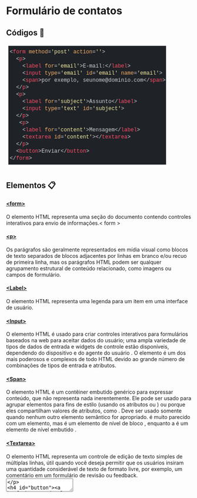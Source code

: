# Formulário de contatos 


## Códigos 🚀


 <img src="Imagem-gif/contato.PNG"></a>


## Elementos 📋


#### [&lt;form&gt;](https://developer.mozilla.org/en-US/docs/Web/HTML/Element/form)


 O elemento HTML representa uma seção do documento contendo controles interativos para envio de informações.< form >


#### [&lt;p&gt;](https://developer.mozilla.org/en-US/docs/Web/HTML/Element/p)


Os parágrafos são geralmente representados em mídia visual como blocos de texto separados de blocos adjacentes por linhas em branco e/ou recuo de primeira linha, mas os parágrafos HTML podem ser qualquer agrupamento estrutural de conteúdo relacionado, como imagens ou campos de formulário.<p>


#### [&lt;Label&gt;](https://developer.mozilla.org/en-US/docs/Web/HTML/Element/label)


 O elemento HTML representa uma legenda para um item em uma interface de usuário. <label>


#### [&lt;Input&gt;](https://developer.mozilla.org/en-US/docs/Web/HTML/Element/input)


 O elemento HTML é usado para criar controles interativos para formulários baseados na web para aceitar dados do usuário; uma ampla variedade de tipos de dados de entrada e widgets de controle estão disponíveis, dependendo do dispositivo e do agente do usuário . O elemento é um dos mais poderosos e complexos de todo HTML devido ao grande número de combinações de tipos de entrada e atributos.


#### [&lt;Span&gt;](https://developer.mozilla.org/en-US/docs/Web/HTML/Element/span)


 O elemento HTML é um contêiner embutido genérico para expressar conteúdo, que não representa nada inerentemente. Ele pode ser usado para agrupar elementos para fins de estilo (usando os atributos ou ) ou porque eles compartilham valores de atributos, como . Deve ser usado somente quando nenhum outro elemento semântico for apropriado. é muito parecido com um elemento, mas é um elemento de nível de bloco , enquanto a é um elemento de nível embutido . <span>
 

#### [&lt;Textarea&gt;](https://developer.mozilla.org/en-US/docs/Web/HTML/Element/textarea)


 O elemento HTML representa um controle de edição de texto simples de múltiplas linhas, útil quando você deseja permitir que os usuários insiram uma quantidade considerável de texto de formato livre, por exemplo, um comentário em um formulário de revisão ou feedback. <textarea>
 

#### [&lt;Button&gt;](https://developer.mozilla.org/en-US/docs/Web/HTML/Element/button)


O elemento HTML é um elemento interativo ativado por um usuário com mouse, teclado, dedo, comando de voz ou outra tecnologia assistiva. Uma vez ativado, ele executa uma ação, como enviar um formulário ou abrir uma caixa de diálogo.<button> 


####  [&lt;H1&gt;](eveloper.mozilla.org/en-US/docs/Web/HTML/Element/Heading_Elements)


 Os elementos HTML < h1 > a < h6 > representam seis níveis de títulos de seção. < h1 > é o nível de seção mais alto e < h6 > é o mais baixo. Por padrão, todos os elementos de título criam uma caixa em nível de bloco no layout, começando em uma nova linha e ocupando toda a largura disponível no bloco que os contém.


### Atributos 🧭

 

#### * Methood *


O atributo method define qual o método HTTP para enviar os dados (ele pode ser "GET" ou "POST".


#### * For *


 O foratributo é um atributo permitido para < label >e < output >. Quando usado em um < label > elemento, indica o elemento do formulário que este rótulo descreve. Quando usado em um < output > elemento, permite um relacionamento explícito entre os elementos que representam valores usados na saída.


#### * Type *


o type é usado para especificar o tipo de conteúdo que essa tag link está importando, o valor do atributo deve ser um MIME type como "text/html", "text/css" e assim por diante.


 ## Fontes
[Mozilla](https://developer.mozilla.org/en-US/docs/Web/HTML/Element/form) - Site de Pesquisa.

[Iohhans](https://gist.github.com/lohhans/f8da0b147550df3f96914d3797e9fb89) - Site de Pesquisa.

[Convertio](https://convertio.co/pt/download/a21a4a2be8fdd7aa4196e2b59a1760a742b662/) - Convertor de vídeo.

## Tecnologias utilizadas 🛠️ 

* HTML5

* CSS3

* Github

## Status de conclusão

* Inicio - *20/09/23* 

* Conclusão - *29/09/23*

## Imagem do Projeto

![imagem do projeto](Imagem-gif/Gravando.gif)

